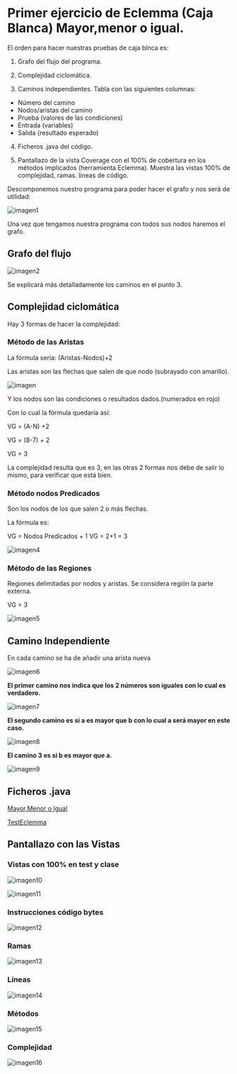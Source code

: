 # Primer ejercicio de Eclemma (Caja Blanca) Mayor,menor o igual.

El orden para hacer nuestras pruebas de caja blnca es: 

1. Grafo del flujo del programa.
   
2. Complejidad ciclomática.
   
3. Caminos independientes. Tabla con las siguientes columnas:
 - Número del camino
 - Nodos/aristas del camino
 - Prueba (valores de las condiciones)
 - Entrada (variables)
 - Salida (resultado esperado)

4. Ficheros .java del código.
   
5. Pantallazo de la vista Coverage con el 100% de cobertura en los métodos implicados (herramienta Eclemma). Muestra las vistas 100% de complejidad, ramas. líneas de código.

Descomponemos nuestro programa para poder hacer el grafo y nos será de utilidad:

![imagen1](img/img1.PNG)

Una vez que tengamos nuestra programa con todos sus nodos haremos el grafo.

## Grafo del flujo

![imagen2](img/img2.PNG)

Se explicará más detalladamente los caminos en el punto 3.

## Complejidad ciclomática

Hay 3 formas de hacer la complejidad:

### Método de las Aristas

La fórmula sería: (Aristas-Nodos)+2

Las aristas son las flechas que salen de que nodo (subrayado con amarillo).

![imagen](img/img3.PNG)

Y los nodos son las condiciones o resultados dados.(numerados en rojo)

Con lo cual la fórmula quedaría así:

VG = (A-N) +2

VG = (8-7) + 2

VG = 3

La complejidad resulta que es 3, en las otras 2 formas nos debe de salir lo mismo, para verificar que está bien.

### Método nodos Predicados

Son los nodos de los que salen 2 o más flechas.

La fórmula es:

VG = Nodos Predicados + 1
VG = 2+1 = 3

![imagen4](img/img4.PNG)

### Método de las Regiones

Regiones delimitadas por nodos y aristas. Se considera región la parte externa.

VG = 3

![imagen5](img/img5.PNG)

## Camino Independiente

En cada camino se ha de añadir una arista nueva 

![imagen6](img/img6.PNG)

**El primer camino nos indica que los 2 números son iguales con lo cual es verdadero.**

![imagen7](img/img7.PNG)

**El segundo camino es si a es mayor que b con lo cual a será mayor en este caso.**

![imagen8](img/img8.PNG)

**El camino 3 es si b es mayor que a.**

![imagen9](img/img9.PNG)

## Ficheros .java

[Mayor,Menor o Igual](SubidaNotaJunio/src/mayorOIguales/MayorOIguales.java)

[TestEclemma](SubidaNotaJunio/src/mayorOIguales/MayorOIgualesTest.java)

## Pantallazo con las Vistas

### Vistas con 100% en test y clase

![imagen10](img/img10.PNG)

![imagen11](img/img11.PNG)

### Instrucciones código bytes

![imagen12](img/img12.PNG)

### Ramas

![imagen13](img/img13.PNG)

### Líneas

![imagen14](img/img14.PNG)

### Métodos

![imagen15](img/img15.PNG)

### Complejidad

![imagen16](img/img16.PNG)